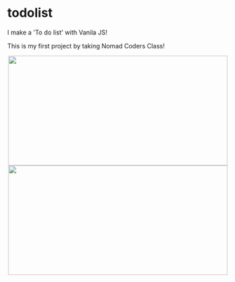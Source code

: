 # todolist

I make a 'To do list' with Vanila JS!

This is my first project by taking Nomad Coders Class!

<div align = center>
<img src="https://user-images.githubusercontent.com/77105441/113270019-05bf8a80-9314-11eb-8f76-49d2aed6715c.JPG" width="500" height="250">
</div>


<div align = center >
<img src="https://user-images.githubusercontent.com/77105441/113270025-06582100-9314-11eb-8459-ec5db63c670e.JPG" width="500" height="250">
</div>